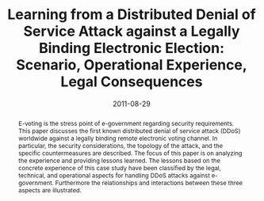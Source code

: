 ---
abstract: E-voting is the stress point of e-government regarding security  requirements.
  This paper discusses the first known distributed denial of service  attack (DDoS)
  worldwide against a legally binding remote electronic voting  channel. In particular,
  the security considerations, the topology of the attack,  and the specific countermeasures
  are described. The focus of this paper is on  analyzing the experience and providing
  lessons learned. The lessons based on  the concrete experience of this case study
  have been classified by the legal,  technical, and operational aspects for handling
  DDoS attacks against e-  government. Furthermore the relationships and interactions
  between these three  aspects are illustrated.
authors:
- Andreas Ehringfeld
- Larissa Naber
- Karin Kappel
- Gerald Fischer
- Elmar Pichl
- Thomas Grechenig
date: '2011-08-29'
featured: false
links:
- name: Publik
  url: https://publik.tuwien.ac.at/showentry.php?ID=205865&lang=2
publication: 'Talk: The Second international conference on Electronic government and
  the information systems perspective (EGOVIS''11), Toulouse, France; 08-29-2011 -
  09-02-2011; in: "Proceedings of the Second international conference on Electronic
  government and the information systems perspective (EGOVIS''11)", K. Andersen, E.
  Francesconi, Å. Grönlund, T. van Engers (ed.); Springer-Verlag, Berlin, Heidelberg
  (2011), ISBN: 978-3-642-22960-2; 56 - 67'
publication_types:
- '1'
publishDate: '2011-08-29'
title: 'Learning from a Distributed Denial of Service Attack against a Legally Binding
  Electronic Election: Scenario, Operational Experience, Legal Consequences'
url_pdf: ''
---
